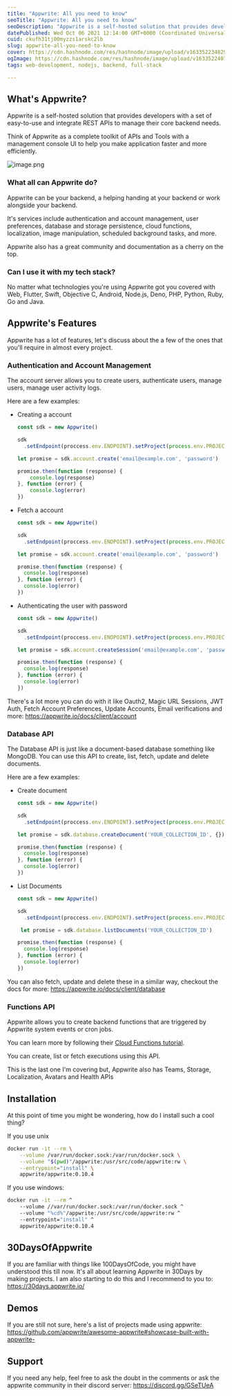 ```yaml
---
title: "Appwrite: All you need to know"
seoTitle: "Appwrite: All you need to know"
seoDescription: "Appwrite is a self-hosted solution that provides developers with a set of easy-to-use and integrate REST APIs to manage their core backend needs."
datePublished: Wed Oct 06 2021 12:14:00 GMT+0000 (Coordinated Universal Time)
cuid: ckufh31tj00myzzs1arskc2lb
slug: appwrite-all-you-need-to-know
cover: https://cdn.hashnode.com/res/hashnode/image/upload/v1633522348292/v306UN_HE.png
ogImage: https://cdn.hashnode.com/res/hashnode/image/upload/v1633522407471/IFi6XXRvaw.png
tags: web-development, nodejs, backend, full-stack

---
```


## What's Appwrite?

Appwrite is a self-hosted solution that provides developers with a set of easy-to-use and integrate REST APIs to manage their core backend needs.

Think of Appwrite as a complete toolkit of APIs and Tools with a management console UI to help you make application faster and more efficiently.

![image.png](https://cdn.hashnode.com/res/hashnode/image/upload/v1633503574623/byK7BSzMb.png)

### What all can Appwrite do?

Appwrite can be your backend, a helping handing at your backend or work alongside your backend.

It's services include authentication and account management, user preferences, database and storage persistence, cloud functions, localization, image manipulation, scheduled background tasks, and more.

Appwrite also has a great community and documentation as a cherry on the top.

### Can I use it with my tech stack?

No matter what technologies you're using Appwrite got you covered with Web, Flutter, Swift, Objective C, Android, Node.js, Deno, PHP, Python, Ruby, Go and Java.

## Appwrite's Features

Appwrite has a lot of features, let's discuss about the a few of the ones that you'll require in almost every project.

### Authentication and Account Management

The account server allows you to create users, authenticate users, manage users, manage user activity logs.

Here are a few examples:

- Creating a account
  ```js
  const sdk = new Appwrite()

  sdk
    .setEndpoint(proccess.env.ENDPOINT).setProject(process.env.PROJECT_ID)

  let promise = sdk.account.create('email@example.com', 'password')

  promise.then(function (response) {
      console.log(response)
  }, function (error) {
      console.log(error)
  })
  ```
- Fetch a account
  ```js
  const sdk = new Appwrite()

  sdk
    .setEndpoint(proccess.env.ENDPOINT).setProject(process.env.PROJECT_ID)

  let promise = sdk.account.create('email@example.com', 'password')

  promise.then(function (response) {
    console.log(response)
  }, function (error) {
    console.log(error)
  })
  ```

- Authenticating the user with password
  ```js
  const sdk = new Appwrite()

  sdk
    .setEndpoint(proccess.env.ENDPOINT).setProject(process.env.PROJECT_ID)

  let promise = sdk.account.createSession('email@example.com', 'password')

  promise.then(function (response) {
    console.log(response)
  }, function (error) {
    console.log(error)
  })
  ```

There's a lot more you can do with it like Oauth2, Magic URL Sessions, JWT Auth, Fetch Account Preferences, Update Accounts, Email verifications and more: https://appwrite.io/docs/client/account

### Database API

The Database API is just like a document-based database something like MongoDB. You can use this API to create, list, fetch, update and delete documents.

Here are a few examples:

- Create document
  ```js
  const sdk = new Appwrite()

  sdk
    .setEndpoint(proccess.env.ENDPOINT).setProject(process.env.PROJECT_ID)

  let promise = sdk.database.createDocument('YOUR_COLLECTION_ID', {})

  promise.then(function (response) {
    console.log(response)
  }, function (error) {
    console.log(error)
  })
  ```
- List Documents
  ```js
  const sdk = new Appwrite()

  sdk
    .setEndpoint(proccess.env.ENDPOINT).setProject(process.env.PROJECT_ID)

   let promise = sdk.database.listDocuments('YOUR_COLLECTION_ID')

  promise.then(function (response) {
    console.log(response)
  }, function (error) {
    console.log(error)
  })
  ```

You can also fetch, update and delete these in a similar way, checkout the docs for more: https://appwrite.io/docs/client/database

### Functions API

Appwrite allows you to create backend functions that are triggered by Appwrite system events or cron jobs.

You can learn more by following their [Cloud Functions tutorial](https://appwrite.io/docs/functions).

You can create, list or fetch executions using this API.

This is the last one I'm covering but, Appwrite also has Teams, Storage, Localization, Avatars and Health APIs

## Installation

At this point of time you might be wondering, how do I install such a cool thing? 

If you use unix

```sh
docker run -it --rm \
    --volume /var/run/docker.sock:/var/run/docker.sock \
    --volume "$(pwd)"/appwrite:/usr/src/code/appwrite:rw \
    --entrypoint="install" \
    appwrite/appwrite:0.10.4
```

If you use windows:

```sh
docker run -it --rm ^
    --volume //var/run/docker.sock:/var/run/docker.sock ^
    --volume "%cd%"/appwrite:/usr/src/code/appwrite:rw ^
    --entrypoint="install" ^
    appwrite/appwrite:0.10.4
```

## 30DaysOfAppwrite

If you are familiar with things like 100DaysOfCode, you might have understood this till now. It's all about learning Appwrite in 30Days by making projects. I am also starting to do this and I recommend to you to: https://30days.appwrite.io/

## Demos

If you are still not sure, here's a list of projects made using appwrite: https://github.com/appwrite/awesome-appwrite#showcase-built-with-appwrite-

## Support

If you need any help, feel free to ask the doubt in the comments or ask the appwrite community in their discord server: https://discord.gg/GSeTUeA